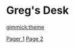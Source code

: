 <!--
  -- Name of your wiki
  -- Do NOT remove the leading `#` character.
  --
  -- For example:
  --
  --    # Greg's Desk
  -->

# Greg's Desk

<!--
  -- Default theme
  --
  -- See: http://dynalon.github.io/mdwiki/#!customizing.md#Theme_chooser
  --
  -- For example:
  --
  --     [gimmick:theme](slate)
  --
  -- Note that non-default themes will require Web access; or else you'll have to instead load the CSS file yourself as part of the index.html.
  -->
  
[gimmick:theme](slate)

[Pager 1](pages/page1.md)
[Page 2](pages/page2.md)
